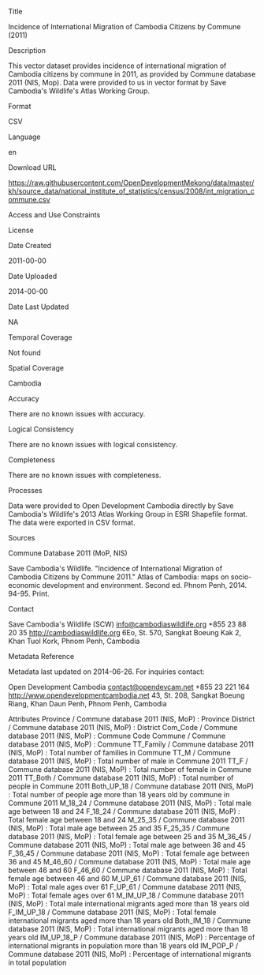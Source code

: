Title

Incidence of International Migration of Cambodia Citizens by Commune (2011)

Description

This vector dataset provides incidence of international migration of Cambodia citizens by commune in 2011, as provided by Commune database 2011 (NIS, Mop). Data were provided to us in vector format by Save Cambodia's Wildlife's Atlas Working Group.

Format

CSV

Language

en

Download URL

https://raw.githubusercontent.com/OpenDevelopmentMekong/data/master/kh/source_data/national_institute_of_statistics/census/2008/int_migration_commune.csv

Access and Use Constraints



License



Date Created

2011-00-00

Date Uploaded

2014-00-00

Date Last Updated

NA

Temporal Coverage

Not found

Spatial Coverage

Cambodia

Accuracy

There are no known issues with accuracy.

Logical Consistency

There are no known issues with logical consistency.

Completeness

There are no known issues with completeness.

Processes

Data were provided to Open Development Cambodia directly by Save Cambodia's Wildlife's 2013 Atlas Working Group in ESRI Shapefile format. The data were exported in CSV format.

Sources

Commune Database 2011 (MoP, NIS)

Save Cambodia's Wildlife. "Incidence of International Migration of Cambodia Citizens by Commune 2011." Atlas of Cambodia: maps on socio-economic development and environment. Second ed. Phnom Penh, 2014. 94-95. Print.

Contact

Save Cambodia's Wildlife (SCW)
info@cambodiaswildlife.org
+855 23 88 20 35
http://cambodiaswildlife.org
6Eo, St. 570, Sangkat Boeung Kak 2, Khan Tuol Kork, Phnom Penh, Cambodia 

Metadata Reference

Metadata last updated on 2014-06-26. For inquiries contact:

Open Development Cambodia
contact@opendevcam.net
+855 23 221 164
http://www.opendevelopmentcambodia.net
43, St. 208, Sangkat Boeung Riang, Khan Daun Penh, Phnom Penh, Cambodia 

Attributes
Province / Commune database 2011 (NIS, MoP) : Province
District / Commune database 2011 (NIS, MoP) : District
Com_Code / Commune database 2011 (NIS, MoP) : Commune Code
Commune / Commune database 2011 (NIS, MoP) : Commune
TT_Family / Commune database 2011 (NIS, MoP) : Total number of families in Commune 
TT_M / Commune database 2011 (NIS, MoP) : Total number of male in Commune 2011
TT_F / Commune database 2011 (NIS, MoP) : Total number of female in Commune 2011
TT_Both / Commune database 2011 (NIS, MoP) : Total number of people in Commune 2011
Both_UP_18 / Commune database 2011 (NIS, MoP) : Total number of people age more than 18 years old by commune in Commune 2011
M_18_24 / Commune database 2011 (NIS, MoP) : Total male age between 18 and 24
F_18_24 / Commune database 2011 (NIS, MoP) : Total female age between 18 and 24
M_25_35 / Commune database 2011 (NIS, MoP) : Total male age between 25 and 35
F_25_35 / Commune database 2011 (NIS, MoP) : Total female age between 25 and 35
M_36_45 / Commune database 2011 (NIS, MoP) : Total male age between 36 and 45
F_36_45 / Commune database 2011 (NIS, MoP) : Total female age between 36 and 45
M_46_60 / Commune database 2011 (NIS, MoP) : Total male age between 46 and 60
F_46_60 / Commune database 2011 (NIS, MoP) : Total female age between 46 and 60
M_UP_61 / Commune database 2011 (NIS, MoP) : Total male ages over 61
F_UP_61 / Commune database 2011 (NIS, MoP) : Total female ages over 61
M_IM_UP_18 / Commune database 2011 (NIS, MoP) : Total male international migrants aged more than 18 years old
F_IM_UP_18 / Commune database 2011 (NIS, MoP) : Total female international migrants aged more than 18 years old
Both_IM_18 / Commune database 2011 (NIS, MoP) : Total international migrants aged more than 18 years old
IM_UP_18_P / Commune database 2011 (NIS, MoP) : Percentage of international migrants in population more than 18 years old
IM_POP_P / Commune database 2011 (NIS, MoP) : Percentage of international migrants in total population 


